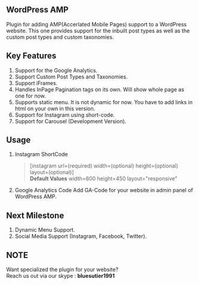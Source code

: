 ## WordPress AMP
Plugin for adding AMP(Accerlated Mobile Pages) support to a WordPress website.
This one provides support for the inbuilt post types as well as the custom post types and custom taxonomies.

## Key Features
1. Support for the Google Analytics.
2. Support Custom Post Types and Taxonomies.
3. Support iFrames.
4. Handles InPage Pagination tags on its own. Will show whole page as one for now.
5. Supports static menu. It is not dynamic for now. You have to add links in html on your own in this version.
6. Support for Instagram using short-code.
7. Support for Carousel (Development Version).

## Usage
1. Instagram ShortCode
   > [instagram url=(required) width=(optional) height=(optional) layout=(optional)] 
     <br/>**Default Values** width=600 height=450 layout="responsive"

2. Google Analytics Code
   Add GA-Code for your website in admin panel of WordPress AMP.

## Next Milestone
1. Dynamic Menu Support.
2. Social Media Support (Instagram, Facebook, Twitter).

## NOTE
Want specialized the plugin for your website?
<br/>Reach us out via our skype : **bluesutier1991**
